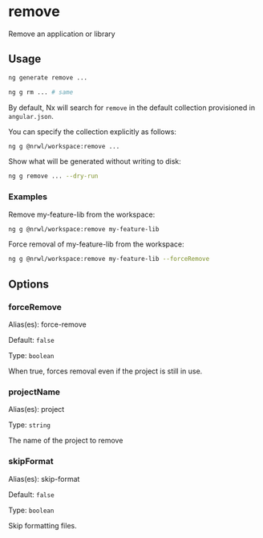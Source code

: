 # remove

Remove an application or library

## Usage

```bash
ng generate remove ...
```

```bash
ng g rm ... # same
```

By default, Nx will search for `remove` in the default collection provisioned in `angular.json`.

You can specify the collection explicitly as follows:

```bash
ng g @nrwl/workspace:remove ...
```

Show what will be generated without writing to disk:

```bash
ng g remove ... --dry-run
```

### Examples

Remove my-feature-lib from the workspace:

```bash
ng g @nrwl/workspace:remove my-feature-lib
```

Force removal of my-feature-lib from the workspace:

```bash
ng g @nrwl/workspace:remove my-feature-lib --forceRemove
```

## Options

### forceRemove

Alias(es): force-remove

Default: `false`

Type: `boolean`

When true, forces removal even if the project is still in use.

### projectName

Alias(es): project

Type: `string`

The name of the project to remove

### skipFormat

Alias(es): skip-format

Default: `false`

Type: `boolean`

Skip formatting files.
